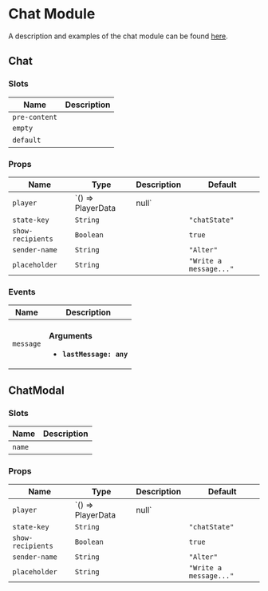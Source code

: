 # Chat Module


<!-- This content was generated from source code. DO NOT EDIT -->
A description and examples of the chat module can be found [here](../../modules/chat).


## Chat

### Slots

| Name          | Description |
| ------------- | ----------- |
| `pre-content` |             |
| `empty`       |             |
| `default`     | &nbsp;      |

### Props

| Name              | Type                      | Description | Default                |
| ----------------- | ------------------------- | ----------- | ---------------------- |
| `player`          | `() => PlayerData | null` |             |                        |
| `state-key`       | `String`                  |             | `"chatState"`          |
| `show-recipients` | `Boolean`                 |             | `true`                 |
| `sender-name`     | `String`                  |             | `"Alter"`              |
| `placeholder`     | `String`                  |             | `"Write a message..."` |

### Events

| Name      | Description                                                     |
| --------- | --------------------------------------------------------------- |
| `message` | <br/>**Arguments**<br/><ul><li>**`lastMessage: any`**</li></ul> |



## ChatModal

### Slots

| Name   | Description |
| ------ | ----------- |
| `name` | &nbsp;      |

### Props

| Name              | Type                      | Description | Default                |
| ----------------- | ------------------------- | ----------- | ---------------------- |
| `player`          | `() => PlayerData | null` |             |                        |
| `state-key`       | `String`                  |             | `"chatState"`          |
| `show-recipients` | `Boolean`                 |             | `true`                 |
| `sender-name`     | `String`                  |             | `"Alter"`              |
| `placeholder`     | `String`                  |             | `"Write a message..."` |



